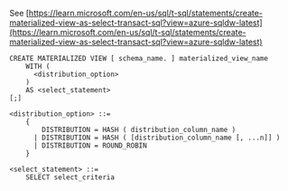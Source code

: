 See [https://learn.microsoft.com/en-us/sql/t-sql/statements/create-materialized-view-as-select-transact-sql?view=azure-sqldw-latest](https://learn.microsoft.com/en-us/sql/t-sql/statements/create-materialized-view-as-select-transact-sql?view=azure-sqldw-latest)
```
CREATE MATERIALIZED VIEW [ schema_name. ] materialized_view_name
    WITH (  
      <distribution_option>
    )
    AS <select_statement>
[;]

<distribution_option> ::=
    {  
        DISTRIBUTION = HASH ( distribution_column_name )  
      | DISTRIBUTION = HASH ( [distribution_column_name [, ...n]] ) 
      | DISTRIBUTION = ROUND_ROBIN  
    }

<select_statement> ::=
    SELECT select_criteria
```
